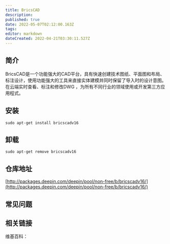 ```yaml
---
title: BricsCAD
description: 
published: true
date: 2022-05-07T02:12:00.163Z
tags: 
editor: markdown
dateCreated: 2022-04-21T03:30:11.527Z
---
```


## 简介

BricsCAD是一个功能强大的CAD平台，具有快速创建技术图纸、平面图和布局、标注设计，使用功能强大的工具来直接实体建模并同时保留了导入时的设计意图。在云端实时查看、标注和修改DWG ，为所有不同行业的领域使用或开发第三方应用程式。

## 安装

`sudo apt-get install bricscadv16`

## 卸载

`sudo apt-get remove bricscadv16`

## 仓库地址

[http://packages.deepin.com/deepin/pool/non-free/b/bricscadv16/](http://packages.deepin.com/deepin/pool/non-free/b/bricscadv16/)


## 常见问题


## 相关链接

维基百科：